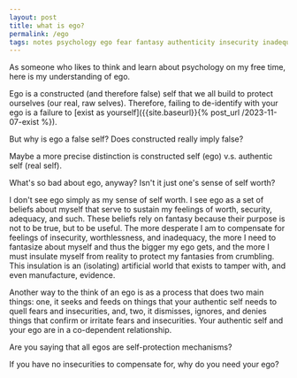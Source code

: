 ```yaml
---
layout: post
title: what is ego?
permalink: /ego
tags: notes psychology ego fear fantasy authenticity insecurity inadequacy honesty
---
```


As someone who likes to think and learn about psychology on my free time, here is my understanding of ego.
<!--more-->

Ego is a constructed (and therefore false) self that we all build to protect ourselves (our real, raw selves).
Therefore, failing to de-identify with your ego is a failure to [exist as yourself]({{site.baseurl}}{% post_url /2023-11-07-exist %}).

But why is ego a false self?
Does constructed really imply false?

Maybe a more precise distinction is constructed self (ego) v.s. authentic self (real self).

What's so bad about ego, anyway?
Isn't it just one's sense of self worth?

I don't see ego simply as my sense of self worth.
I see ego as a set of beliefs about myself that serve to sustain my feelings of worth, security, adequacy, and such.
These beliefs rely on fantasy because their purpose is not to be true, but to be useful.
The more desperate I am to compensate for feelings of insecurity, worthlessness, and inadequacy, the more I need to fantasize about myself and thus the bigger my ego gets, and the more I must insulate myself from reality to protect my fantasies from crumbling.
This insulation is an (isolating) artificial world that exists to tamper with, and even manufacture, evidence.

Another way to the think of an ego is as a process that does two main things: one, it seeks and feeds on things that your authentic self needs to quell fears and insecurities, and, two, it dismisses, ignores, and denies things that confirm or irritate fears and insecurities.
Your authentic self and your ego are in a co-dependent relationship.

Are you saying that all egos are self-protection mechanisms?

If you have no insecurities to compensate for, why do you need your ego?